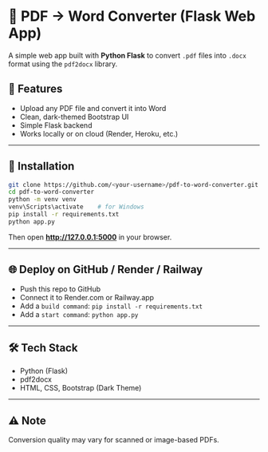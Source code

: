 # 🧾 PDF → Word Converter (Flask Web App)

A simple web app built with **Python Flask** to convert `.pdf` files into `.docx` format using the `pdf2docx` library.

## 🚀 Features
- Upload any PDF file and convert it into Word
- Clean, dark-themed Bootstrap UI
- Simple Flask backend
- Works locally or on cloud (Render, Heroku, etc.)

---

## 🧩 Installation

```bash
git clone https://github.com/<your-username>/pdf-to-word-converter.git
cd pdf-to-word-converter
python -m venv venv
venv\Scripts\activate    # for Windows
pip install -r requirements.txt
python app.py
```

Then open **http://127.0.0.1:5000** in your browser.

---

## 🌐 Deploy on GitHub / Render / Railway
- Push this repo to GitHub  
- Connect it to Render.com or Railway.app  
- Add a `build command`: `pip install -r requirements.txt`  
- Add a `start command`: `python app.py`

---

## 🛠️ Tech Stack
- Python (Flask)
- pdf2docx
- HTML, CSS, Bootstrap (Dark Theme)

---

## ⚠️ Note
Conversion quality may vary for scanned or image-based PDFs.
